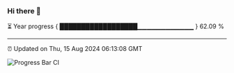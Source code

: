 ### Hi there 👋

⏳ Year progress { ██████████████████▁▁▁▁▁▁▁▁▁▁▁▁ } 62.09 %

---

⏰ Updated on Thu, 15 Aug 2024 06:13:08 GMT

![Progress Bar CI](https://github.com/Shyam-Makwana/GitHub-Actions-Demo/workflows/Progress%20Bar%20CI/badge.svg)
